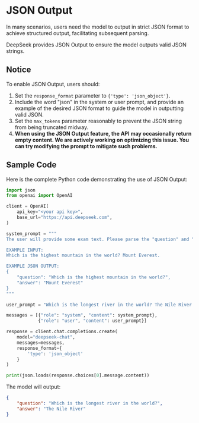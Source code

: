 # JSON Output

In many scenarios, users need the model to output in strict JSON format to achieve structured output, facilitating subsequent parsing.

DeepSeek provides JSON Output to ensure the model outputs valid JSON strings.

## Notice

To enable JSON Output, users should:

1. Set the `response_format` parameter to `{'type': 'json_object'}`.
2. Include the word "json" in the system or user prompt, and provide an example of the desired JSON format to guide the model in outputting valid JSON.
3. Set the `max_tokens` parameter reasonably to prevent the JSON string from being truncated midway.
4. **When using the JSON Output feature, the API may occasionally return empty content. We are actively working on optimizing this issue. You can try modifying the prompt to mitigate such problems.**

## Sample Code

Here is the complete Python code demonstrating the use of JSON Output:

```python
import json
from openai import OpenAI

client = OpenAI(
    api_key="<your api key>",
    base_url="https://api.deepseek.com",
)

system_prompt = """
The user will provide some exam text. Please parse the "question" and "answer" and output them in JSON format.

EXAMPLE INPUT:
Which is the highest mountain in the world? Mount Everest.

EXAMPLE JSON OUTPUT:
{
    "question": "Which is the highest mountain in the world?",
    "answer": "Mount Everest"
}
"""

user_prompt = "Which is the longest river in the world? The Nile River."

messages = [{"role": "system", "content": system_prompt},
            {"role": "user", "content": user_prompt}]

response = client.chat.completions.create(
    model="deepseek-chat",
    messages=messages,
    response_format={
        'type': 'json_object'
    }
)

print(json.loads(response.choices[0].message.content))
```

The model will output:

```json
{
    "question": "Which is the longest river in the world?",
    "answer": "The Nile River"
}
```
